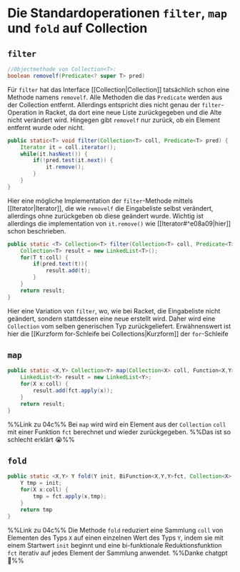 # Die Standardoperationen `filter`, `map` und `fold` auf Collection
## `filter`
```java
//Objectmethode von Collection<T>:
boolean removelf(Predicate<? super T> pred)
```
Für `filter` hat das Interface [[Collection|Collection]] tatsächlich schon eine Methode namens `removelf`. Alle Methoden die das `Predicate` werden aus der Collection entfernt. Allerdings entspricht dies nicht genau der `filter`-Operation in Racket, da dort eine neue Liste zurückgegeben und die Alte nicht verändert wird. Hingegen gibt `removelf` nur zurück, ob ein Element entfernt wurde oder nicht.

```java
public static<T> void filter(Collection<T> coll, Predicate<T> pred) {
	Iterator it = coll.iterator();
	while(it.hasNext()) {
		if(!pred.test(it.next)) {
			it.remove();
		}
	}
}
```
Hier eine mögliche Implementation der `filter`-Methode mittels [[Iterator|Iterator]], die wie `removelf` die Eingabeliste selbst verändert, allerdings ohne zurückgeben ob diese geändert wurde. Wichtig ist allerdings die implementation von `it.remove()` wie [[Iterator#^e08a09|hier]] schon beschrieben.

```java
public static <T> Collection<T> filter(Collection<T> coll, Predicate<T> pred) {
	Collection<T> result = new LinkedList<T>();
	for(T t:coll) {
		if(pred.text(t)){
			result.add(t);
		}
	}
	return result;
}
```
Hier eine Variation von `filter`, wo, wie bei Racket, die Eingabeliste nicht geändert, sondern stattdessen eine neue erstellt wird. Daher wird eine `Collection` vom selben generischen Typ zurückgeliefert. Erwähnenswert ist hier die [[Kurzform for-Schleife bei Collections|Kurzform]] der `for`-Schleife
## `map`
```java
public static <X,Y> Collection<Y> map(Collection<X> coll, Function<X,Y> fct) {
	LinkedList<Y> result = new LinkedList<Y>;
	for(X x:coll) {
		result.add(fct.apply(x));
	}
	return result;
}
```
%%Link zu 04c%%
Bei `map` wird wird ein Element aus der `Collection` `coll` mit einer Funktion `fct` berechnet und wieder zurückgegeben. %%Das ist so schlecht erklärt 😭%%
## `fold`
```java
public static <X,Y> Y fold(Y init, BiFunction<X,Y,Y>fct, Collection<X> coll) {
	Y tmp = init;
	for(X x:coll) {
		tmp = fct.apply(x,tmp);
	}
	return tmp
}
```
%%Link zu 04c%%
Die Methode `fold` reduziert eine Sammlung `coll` von Elementen des Typs `X` auf einen einzelnen Wert des Typs `Y`, indem sie mit einem Startwert `init` beginnt und eine bi-funktionale Reduktionsfunktion `fct` iterativ auf jedes Element der Sammlung anwendet. %%Danke chatgpt 🙏%%